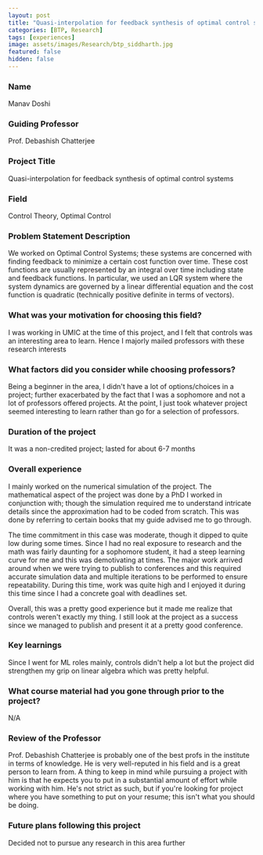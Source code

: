 ```yaml
---
layout: post
title: "Quasi-interpolation for feedback synthesis of optimal control systems"
categories: [BTP, Research]
tags: [experiences]
image: assets/images/Research/btp_siddharth.jpg
featured: false
hidden: false
---
```


### Name
Manav Doshi

### Guiding Professor
Prof. Debashish Chatterjee

### Project Title
Quasi-interpolation for feedback synthesis of optimal control systems

### Field
Control Theory, Optimal Control 

### Problem Statement Description
We worked on Optimal Control Systems; these systems are concerned with finding feedback to minimize a certain cost function over time. These cost functions are usually represented by an integral over time including state and feedback functions. In particular, we used an LQR system where the system dynamics are governed by a linear differential equation and the cost function is quadratic (technically positive definite in terms of vectors). 

### What was your motivation for choosing this field?
I was working in UMIC at the time of this project, and I felt that controls was an interesting area to learn. Hence I majorly mailed professors with these research interests

### What factors did you consider while choosing professors?
Being a beginner in the area, I didn't have a lot of options/choices in a project; further exacerbated by the fact that I was a sophomore and not a lot of professors offered projects. At the point, I just took whatever project seemed interesting to learn rather than go for a selection of professors.

### Duration of the project
It was a non-credited project; lasted for about 6-7 months

### Overall experience
I mainly worked on the numerical simulation of the project. The mathematical aspect of the project was done by a PhD I worked in conjunction with; though the simulation required me to understand intricate details since the approximation had to be coded from scratch. This was done by referring to certain books that my guide advised me to go through.

The time commitment in this case was moderate, though it dipped to quite low during some times. Since I had no real exposure to research and the math was fairly daunting for a sophomore student, it had a steep learning curve for me and this was demotivating at times.  The major work arrived around when we were trying to publish to conferences and this required accurate simulation data and multiple iterations to be performed to ensure repeatability. During this time, work was quite high and I enjoyed it during this time since I had a concrete goal with deadlines set.

Overall, this was a pretty good experience but it made me realize that controls weren't exactly my thing. I still look at the project as a success since we managed to publish and present it at a pretty good conference. 

### Key learnings
Since I went for ML roles mainly, controls didn't help a lot but the project did strengthen my grip on linear algebra which was pretty helpful.

### What course material had you gone through prior to the project?
N/A

### Review of the Professor
Prof. Debashish Chatterjee is probably one of the best profs in the institute in terms of knowledge. He is very well-reputed in his field and is a great person to learn from. A thing to keep in mind while pursuing a project with him is that he expects you to put in a substantial amount of effort while working with him. He's not strict as such, but if you're looking for  project where you have something to put on your resume; this isn't what you should be doing.

### Future plans following this project
Decided not to pursue any research in this area further
